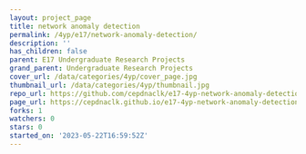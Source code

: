 ```yaml
---
layout: project_page
title: network anomaly detection
permalink: /4yp/e17/network-anomaly-detection/
description: ''
has_children: false
parent: E17 Undergraduate Research Projects
grand_parent: Undergraduate Research Projects
cover_url: /data/categories/4yp/cover_page.jpg
thumbnail_url: /data/categories/4yp/thumbnail.jpg
repo_url: https://github.com/cepdnaclk/e17-4yp-network-anomaly-detection
page_url: https://cepdnaclk.github.io/e17-4yp-network-anomaly-detection
forks: 1
watchers: 0
stars: 0
started_on: '2023-05-22T16:59:52Z'
---
```


